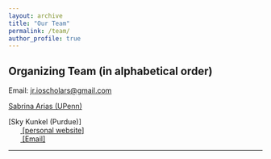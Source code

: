 ```yaml
---
layout: archive
title: "Our Team"
permalink: /team/
author_profile: true
---
```


## Organizing Team (in alphabetical order)

Email: [jr.ioscholars@gmail.com](jr.ioscholars@gmail.com)

[Sabrina Arias (UPenn)](https://wp.nyu.edu/zoege/)

[Sky Kunkel (Purdue)]
<br>&nbsp;&nbsp;&nbsp;&nbsp;&nbsp;&nbsp;<span style="padding-right:5%"><a href='{{ "https://www.skytheacademic.com"}}'><i class="fas fa-browser"></i> [personal website]</a></span>
<br>&nbsp;&nbsp;&nbsp;&nbsp;&nbsp;&nbsp;<span style="padding-right:5%"><a href='{{ "kunkel3@purdue.edu"}}'><i class="fas fa-circle-envelope"></i> [Email]</a></span>


<hr>
